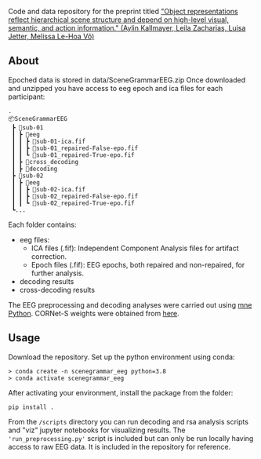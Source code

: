 Code and data repository for the preprint titled ["Object representations reflect hierarchical scene structure and depend on high-level visual, semantic, and action information." (Aylin Kallmayer, Leila Zacharias, Luisa Jetter, Melissa Le-Hoa Võ)](https://doi.org/10.31234/osf.io/hs835)

## About

Epoched data is stored in data/SceneGrammarEEG.zip
Once downloaded and unzipped you have access to eeg epoch and ica files for each participant:

    .
    📦SceneGrammarEEG
     ┣ 📂sub-01
     ┃ ┣ 📂eeg
     ┃ ┃ ┣ 📜sub-01-ica.fif
     ┃ ┃ ┣ 📜sub-01_repaired-False-epo.fif
     ┃ ┃ ┗ 📜sub-01_repaired-True-epo.fif
     ┃ ┣ 📂cross_decoding
     ┃ ┣ 📂decoding
     ┣ 📂sub-02
     ┃ ┣ 📂eeg
     ┃ ┃ ┣ 📜sub-02-ica.fif
     ┃ ┃ ┣ 📜sub-02_repaired-False-epo.fif
     ┃ ┃ ┗ 📜sub-02_repaired-True-epo.fif
     ┗...

Each folder contains:
- eeg files:
    - ICA files (.fif): Independent Component Analysis files for artifact correction.
    - Epoch files (.fif): EEG epochs, both repaired and non-repaired, for further analysis.
- decoding results 
- cross-decoding results

The EEG preprocessing and decoding analyses were carried out using [mne Python](https://mne.tools/stable/index.html).
CORNet-S weights were obtained from [here](https://github.com/dicarlolab/CORnet).

## Usage
Download the repository.
Set up the python environment using conda:

    > conda create -n scenegrammar_eeg python=3.8 
    > conda activate scenegrammar_eeg

After activating your environment, install the package from the folder:

    pip install .

From the `/scripts` directory you can run decoding and rsa analysis scripts and "viz" jupyter notebooks for visualizing results. The `'run_preprocessing.py'` script is included but can only be run locally having access to raw EEG data. It is included in the repository for reference.


